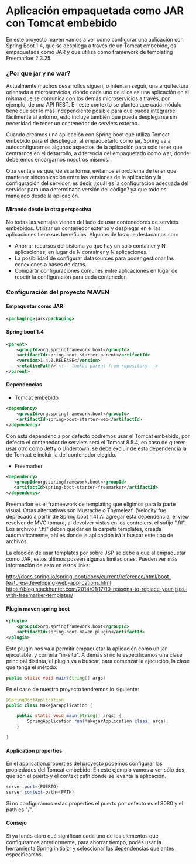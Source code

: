 # Aplicación empaquetada como JAR con Tomcat embebido #

En este proyecto maven vamos a ver como configurar una aplicación con Spring Boot 1.4, que se despliega a través de un Tomcat embebido, es empaquetada como JAR y que utiliza como framework de templating Freemarker 2.3.25.

### ¿Por qué jar y no war? ###

Actualmente muchos desarrollos siguen, o intentan seguir, una arquitectura orientada a microservicios, donde cada uno de ellos es una aplicación en si misma que se comunica con los demás microservicios a través, por ejemplo, de una API REST.
En este contexto se plantea que cada módulo tiene que ser lo más independiente posible para que pueda integrarse fácilmente al entorno, esto incluye también que pueda desplegarse sin necesidad de tener un contenedor de servlets externo.

Cuando creamos una aplicación con Spring boot que utiliza Tomcat embebido para el despliegue, al empaquetarlo como jar, Spring va a autoconfigurarnos algunos aspectos de la aplicación para sólo tener que centrarnos en el desarrollo, a diferencia del empaquetado como war, donde deberemos encargarnos nosotros mismos.

Otra ventaja es que, de esta forma, evitamos el problema de tener que mantener sincronización entre las versiones de la aplicación y la configuración del servidor, es decir, ¿cuál es la configuración adecuada del servidor para una determinada versión del código? ya que todo es manejado desde la aplicación.

#### Mirando desde la otra perspectiva ####

No todas las ventajas vienen del lado de usar contenedores de servlets embebidos. Utilizar un contenedor externo y desplegar en él las aplicaciones tiene sus beneficios. Algunos de los que destacamos son:

* Ahorrar recursos del sistema ya que hay un solo container y N aplicaciones, en lugar de N container y N aplicaciones.
* La posibilidad de configurar datasources para poder gestionar las conexiones a bases de datos.
* Compartir configuraciones comunes entre aplicaciones en lugar de repetir la configuración para cada contenedor.

### Configuración del proyecto MAVEN ###

#### Empaquetar como JAR ####

```xml
<packaging>jar</packaging>
```

#### Spring boot 1.4 ####

```xml
<parent>
    <groupId>org.springframework.boot</groupId>
    <artifactId>spring-boot-starter-parent</artifactId>
    <version>1.4.0.RELEASE</version>
    <relativePath/> <!-- lookup parent from repository -->
</parent>
```

#### Dependencias ####

* Tomcat embebido

```xml
<dependency>
    <groupId>org.springframework.boot</groupId>
    <artifactId>spring-boot-starter-web</artifactId>
</dependency>
```

Con esta dependencia por defecto podremos usar el Tomcat embebido, por defecto el contenedor de servlets será el Tomcat 8.5.4, en caso de querer usar otro como Jetty o Undertown, se debe excluir de esta dependencia la de Tomcat e incluir la del contenedor elegido.

* Freemarker

```xml
<dependency>
   <groupId>org.springframework.boot</groupId>
   <artifactId>spring-boot-starter-freemarker</artifactId>
</dependency>
```

Freemarker es el frameework de templating que eligimos para la parte visual. Otras alternativas son Mustache o Thymeleaf. (Velocity fue deprecado a partir de Spring boot 1.4)
Al agregar esta dependencia, el view resolver de MVC tomara, al devolver vistas en los controlers,  el sufijo ".ftl".
Los archivos ".ftl" deben quedar en la carpeta templates, creada automaticamente, ahí es donde la aplicación irá a buscar este tipo de archivos.

La elección de usar templates por sobre JSP se debe a que al empaquetar como JAR, estos últimos poseen algunas limitaciones. Pueden ver más información de esto en estos links:

http://docs.spring.io/spring-boot/docs/current/reference/html/boot-features-developing-web-applications.html
https://blog.stackhunter.com/2014/01/17/10-reasons-to-replace-your-jsps-with-freemarker-templates/

#### Plugin maven spring boot ####

```xml
<plugin>
    <groupId>org.springframework.boot</groupId>
    <artifactId>spring-boot-maven-plugin</artifactId>
</plugin>
```

Este plugin nos va a permitir empaquetar la aplicación como un jar ejecutable, y correrla "in-situ". A demás si no le especificamos una clase principal distinta, el plugin va a buscar, para comenzar la ejecución, la clase que tenga el método:

```java
public static void main(String[] args)
```

En el caso de nuestro proyecto tendremos lo siguiente:

```java
@SpringBootApplication
public class MakejarApplication {

    public static void main(String[] args) {
        SpringApplication.run(MakejarApplication.class, args);
    }

}
```

#### Application properties ####

En el application.properties del proyecto podemos configurar las propiedades del Tomcat embebido. En este ejemplo vamos a ver sólo dos, que son el puerto y el context path donde se levanta la aplicación.

```java
server.port={PUERTO}
server.context-path={PATH}
```

Si no configuramos estas properties el puerto por defecto es el 8080 y el path es "/".

#### Consejo ####

Si ya tenés claro qué significan cada uno de los elementos que configuramos anteriormente, para ahorrar tiempo, podés usar la herramienta [Spring initialzr](https://start.spring.io/) y seleccionar las dependencias que antes especificamos.